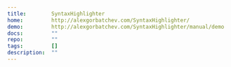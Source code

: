 ```yaml
---
title:        SyntaxHighlighter
home:         http://alexgorbatchev.com/SyntaxHighlighter/
demo:         http://alexgorbatchev.com/SyntaxHighlighter/manual/demo
docs:         ""
repo:         ""
tags:         []
description:  ""
---
```


